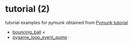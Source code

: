 # tutorial (2)
tutorial examples for pymunk obtained from [Pymunk tutorial](https://pymunk-tutorial.readthedocs.io/en/latest/)

+ [bouncing_ball](bouncing_ball.ipynb) &times;
+ [pygame_loop_event_pump](pygame_loop_event_pump.ipynb) &middot;